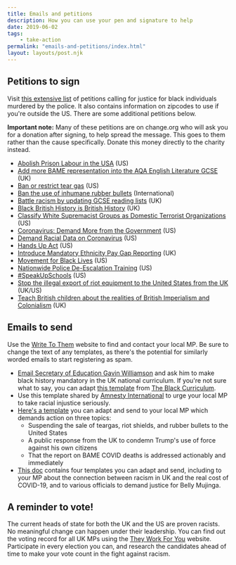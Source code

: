 ```yaml
---
title: Emails and petitions
description: How you can use your pen and signature to help 
date: 2019-06-02
tags:
    - take-action
permalink: "emails-and-petitions/index.html"
layout: layouts/post.njk
---
```

## Petitions to sign
Visit [this extensive list](https://blacklivesmatters.carrd.co/#petitions) of petitions calling for justice for black individuals murdered by the police. It also contains information on zipcodes to use if you're outside the US. There are some additional petitions below.

**Important note:** Many of these petitions are on change.org who will ask you for a donation after signing, to help spread the message. This goes to them rather than the cause specifically. Donate this money directly to the charity instead.

- [Abolish Prison Labour in the USA](https://www.change.org/p/federal-bureau-of-prisons-abolish-prison-labour-in-the-usa) (US)
- [Add more BAME representation into the AQA English Literature GCSE](https://www.thepetitionsite.com/en-gb/577/675/822/add-more-bame-representation-into-the-aqa-english-literature-gcse/) (UK)
- [Ban or restrict tear gas](https://www.change.org/p/ban-or-restrict-tear-gas) (US)
- [Ban the use of inhumane rubber bullets](https://www.change.org/p/united-nations-ban-the-use-of-inhumane-rubber-bullets) (International)
- [Battle racism by updating GCSE reading lists](https://www.change.org/p/department-of-education-battle-racism-by-updating-reading-lists-at-gcse?use_react=false) (UK)
- [Black British History is British History](https://www.change.org/p/boris-johnson-black-british-history-is-british-history) (UK)
- [Classify White Supremacist Groups as Domestic Terrorist Organizations](https://www.change.org/p/clare-linkins-executive-director-of-national-counterterrorism-center-lift-the-hoods-classify-white-supremacist-groups-as-domestic-terrorist-organizations) (US)
- [Coronavirus: Demand More from the Government](https://blacklivesmatter.com/coronavirus-demand-more-from-the-government/) (US)
- [Demand Racial Data on Coronavirus](https://blacklivesmatter.com/demand-racial-data-on-coronavirus/) (US)
- [Hands Up Act](https://www.change.org/p/us-senate-hands-up-act) (US)
- [Introduce Mandatory Ethnicity Pay Gap Reporting](https://petition.parliament.uk/petitions/300105) (UK)
- [Movement for Black Lives](https://m4bl.org/join-our-movement/) (US)
- [Nationwide Police De-Escalation Training](https://www.change.org/p/senator-blumenthal-george-floyd-we-need-nationwide-police-de-escalation-training-now) (US)
- [#SpeakUpSchools](https://www.change.org/p/school-administrators-schools-must-speak-up-now) (US)
- [Stop the illegal export of riot equipment to the United States from the UK](https://www.change.org/p/uk-government-stop-the-illegal-export-of-riot-equipment-to-the-united-states-from-the-uk) (UK/US)
- [Teach British children about the realities of British Imperialism and Colonialism](https://www.change.org/p/gavin-williamson-mp-teach-british-children-about-the-realities-of-british-imperialism-and-colonialism) (UK)

## Emails to send
Use the [Write To Them](https://www.writetothem.com/) website to find and contact your local MP. Be sure to change the text of any templates, as there's the potential for similarly worded emails to start registering as spam. 

- [Email Secretary of Education Gavin Williamson](mailto:gavin.williamson.mp@parliament.uk) and ask him to make black history mandatory in the UK national curriculum. If you're not sure what to say, you can adapt [this template](https://docs.google.com/document/d/1XHz8NJph6laVBFnuzhIzAzFTqjjfFt4-ucEt9EO6_Fw/edit) from [The Black Curriculum](https://www.theblackcurriculum.com/).
- Use this template shared by [Amnesty International](https://www.amnesty.org.uk/black-lives-matter-write-your-mp) to urge your local MP to take racial injustice seriously.
- [Here's a template](https://docs.google.com/document/d/1q9RECUCTLh4XmTYWiIe6pKz-gUtGA5RlhDUJWdqOuN4/edit) you can adapt and send to your local MP which demands action on three topics:
    - Suspending the sale of teargas, riot shields, and rubber bullets to the United States
    - A public response from the UK to condemn Trump's use of force against his own citizens
    - That the report on BAME COVID deaths is addressed actionably and immediately
- [This doc](https://drive.google.com/file/d/1sZ94FSYKE-zp-L-s9bChjXrddssyqfaD/view) contains four templates you can adapt and send, including to your MP about the connection between racism in UK and the real cost of COVID-19, and to various officials to demand justice for Belly Mujinga.

## A reminder to vote!
The current heads of state for both the UK and the US are proven racists. No meaningful change can happen under their leadership. You can find out the voting record for all UK MPs using the [They Work For You](https://www.theyworkforyou.com/) website. Participate in every election you can, and research the candidates ahead of time to make your vote count in the fight against racism.
